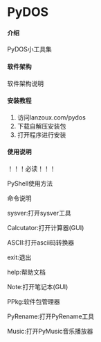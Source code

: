 # PyDOS

#### 介绍
PyDOS小工具集

#### 软件架构
软件架构说明


#### 安装教程

1.  访问lanzoux.com/pydos
2.  下载自解压安装包
3.  打开程序进行安装

#### 使用说明

！！！必读！！！

PyShell使用方法

命令说明

sysver:打开sysver工具

Calcutator:打开计算器(GUI)

ASCII:打开ascii码转换器

exit:退出

help:帮助文档

Note:打开笔记本(GUI)

PPkg:软件包管理器

PyRename:打开PyRename工具

Music:打开PyMusic音乐播放器